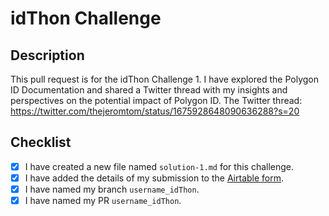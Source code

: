 # idThon Challenge

## Description

This pull request is for the idThon Challenge 1. I have explored the Polygon ID Documentation and shared a  Twitter thread with my insights and perspectives on the potential impact of Polygon ID.
The Twitter thread: https://twitter.com/thejeromtom/status/1675928648090636288?s=20

## Checklist

- [x] I have created a new file named `solution-1.md` for this challenge.
- [x] I have added the details of my submission to the [Airtable form](https://airtable.com/shrNCmi6zP4RDklNi).
- [x] I have named my branch `username_idThon`.
- [x] I have named my PR `username_idThon`.